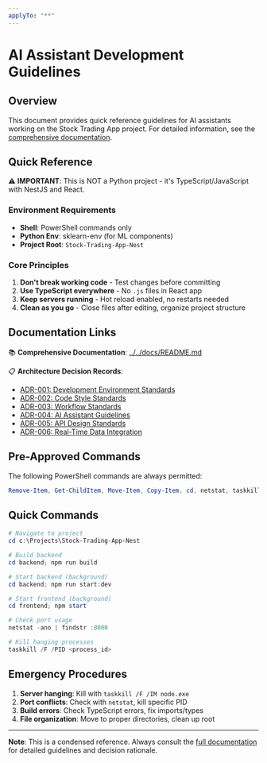 ```yaml
---
applyTo: "**"
---
```


# AI Assistant Development Guidelines

## Overview

This document provides quick reference guidelines for AI assistants working on the Stock Trading App project. For detailed information, see the [comprehensive documentation](../../docs/).

## Quick Reference

⚠️ **IMPORTANT**: This is NOT a Python project - it's TypeScript/JavaScript with NestJS and React.

### Environment Requirements

- **Shell**: PowerShell commands only
- **Python Env**: sklearn-env (for ML components)
- **Project Root**: `Stock-Trading-App-Nest`

### Core Principles

1. **Don't break working code** - Test changes before committing
2. **Use TypeScript everywhere** - No `.js` files in React app
3. **Keep servers running** - Hot reload enabled, no restarts needed
4. **Clean as you go** - Close files after editing, organize project structure

## Documentation Links

📚 **Comprehensive Documentation**: [../../docs/README.md](../../docs/README.md)

📋 **Architecture Decision Records**:

- [ADR-001: Development Environment Standards](../../docs/adrs/001-development-environment-standards.md)
- [ADR-002: Code Style Standards](../../docs/adrs/002-code-style-standards.md)
- [ADR-003: Workflow Standards](../../docs/adrs/003-workflow-standards.md)
- [ADR-004: AI Assistant Guidelines](../../docs/adrs/004-ai-assistant-guidelines.md)
- [ADR-005: API Design Standards](../../docs/adrs/005-api-design-standards.md)
- [ADR-006: Real-Time Data Integration](../../docs/adrs/006-real-data-integration.md)

## Pre-Approved Commands

The following PowerShell commands are always permitted:

```powershell
Remove-Item, Get-ChildItem, Move-Item, Copy-Item, cd, netstat, taskkill, curl, Invoke-WebRequest, Get-Process
```

## Quick Commands

```powershell
# Navigate to project
cd c:\Projects\Stock-Trading-App-Nest

# Build backend
cd backend; npm run build

# Start backend (background)
cd backend; npm run start:dev

# Start frontend (background)
cd frontend; npm start

# Check port usage
netstat -ano | findstr :8000

# Kill hanging processes
taskkill /F /PID <process_id>
```

## Emergency Procedures

1. **Server hanging**: Kill with `taskkill /F /IM node.exe`
2. **Port conflicts**: Check with `netstat`, kill specific PID
3. **Build errors**: Check TypeScript errors, fix imports/types
4. **File organization**: Move to proper directories, clean up root

---

**Note**: This is a condensed reference. Always consult the [full documentation](../../docs/) for detailed guidelines and decision rationale.
